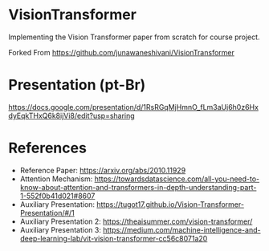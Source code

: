 # VisionTransformer
Implementing the Vision Transformer paper from scratch for course project.

Forked From https://github.com/junawaneshivani/VisionTransformer

# Presentation (pt-Br)
https://docs.google.com/presentation/d/1RsRGqMjHmnO_fLm3aUj6h0z6HxdyEqkTHxQ6k8ijVi8/edit?usp=sharing

# References
* Reference Paper: https://arxiv.org/abs/2010.11929
* Attention Mechanism: https://towardsdatascience.com/all-you-need-to-know-about-attention-and-transformers-in-depth-understanding-part-1-552f0b41d021#8607
* Auxiliary Presentation: https://tugot17.github.io/Vision-Transformer-Presentation/#/1
* Auxiliary Presentation 2: https://theaisummer.com/vision-transformer/
* Auxiliary Presentation 3: https://medium.com/machine-intelligence-and-deep-learning-lab/vit-vision-transformer-cc56c8071a20
